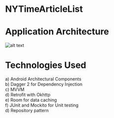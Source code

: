 # NYTimeArticleList

# Application Architecture
![alt text](https://codelabs.developers.google.com/codelabs/android-room-with-a-view/img/3840395bfb3980b8.png)

# Technologies Used
a) Android Architectural Components <br/>
b) Dagger 2 for Dependency Injection <br/>
c) MVVM <br/>
d) Retrofit with Okhttp <br/>
e) Room for data caching <br/>
f) JUnit and Mockito for Unit testing <br/>
d) Repository pattern <br/>

